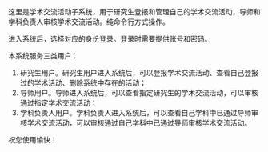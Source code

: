这里是学术交流活动子系统，用于研究生登报和管理自己的学术交流活动，导师和学科负责人审核学术交流活动。纯命令行方式操作。

进入系统后，选择对应的身份登录。登录时需要提供账号和密码。

本系统服务三类用户：

1. 研究生用户。研究生用户进入系统后，可以登报学术交流活动、查看自己登报过的学术活动、删除系统中存在的活动；
2. 导师用户。导师进入系统后，可以查看指定研究生的学术交流活动，可以审核通过指定学术交流活动；
3. 学科负责人用户。学科负责人进入系统后，可以查看自己学科中已通过导师审核学术交流活动，可以审核通过自己学科中已通过导师审核学术交流活动。

祝您使用愉快！
